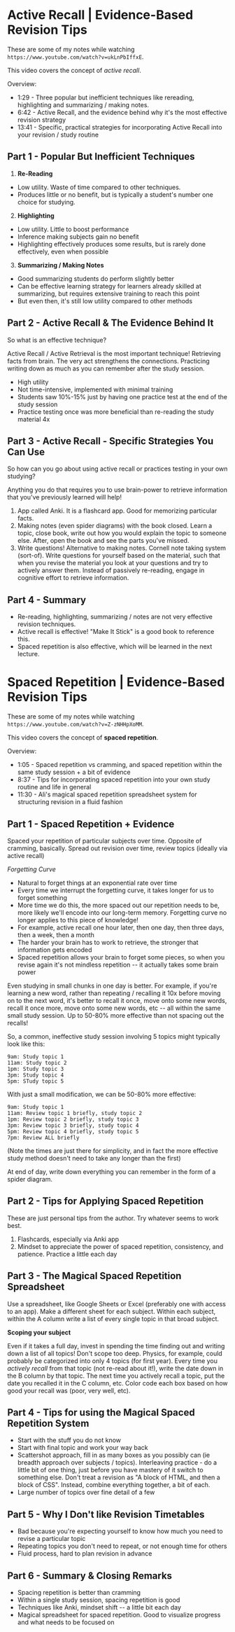 # Active Recall | Evidence-Based Revision Tips

These are some of my notes while watching `https://www.youtube.com/watch?v=ukLnPbIffxE`.

This video covers the concept of _active recall_.

Overview:

- 1:29 - Three popular but inefficient techniques like rereading, highlighting and summarizing / making notes.
- 6:42 - Active Recall, and the evidence behind why it's the most effective revision strategy
- 13:41 - Specific, practical strategies for incorporating Active Recall into your revision / study routine

## Part 1 - Popular But Inefficient Techniques

1. **Re-Reading**

- Low utility. Waste of time compared to other techniques.
- Produces little or no benefit, but is typically a student's number one choice for studying.

2. **Highlighting**

- Low utility. Little to boost performance
- Inference making subjects gain no benefit
- Highlighting effectively produces some results, but is rarely done effectively, even when possible

3. **Summarizing / Making Notes**

- Good summarizing students do perform slightly better
- Can be effective learning strategy for learners already skilled at summarizing, but requires extensive training to reach this point
- But even then, it's still low utility compared to other methods

## Part 2 - Active Recall & The Evidence Behind It

So what is an effective technique?

Active Recall / Active Retrieval is the most important technique! Retrieving facts from brain. The very act strengthens the connections. Practicing writing down as much as you can remember after the study session.

- High utility
- Not time-intensive, implemented with minimal training
- Students saw 10%-15% just by having one practice test at the end of the study session
- Practice testing once was more beneficial than re-reading the study material 4x

## Part 3 - Active Recall - Specific Strategies You Can Use

So how can you go about using active recall or practices testing in your own studying?

Anything you do that requires you to use brain-power to retrieve information that you've previously learned will help!

1. App called Anki. It is a flashcard app. Good for memorizing particular facts.
2. Making notes (even spider diagrams) with the book closed. Learn a topic, close book, write out how you would explain the topic to someone else. After, open the book and see the parts you've missed.
3. Write questions! Alternative to making notes. Cornell note taking system (sort-of). Write questions for yourself based on the material, such that when you revise the material you look at your questions and try to actively answer them. Instead of passively re-reading, engage in cognitive effort to retrieve information.

## Part 4 - Summary

- Re-reading, highlighting, summarizing / notes are not very effective revision techniques.
- Active recall is effective! "Make It Stick" is a good book to reference this.
- Spaced repetition is also effective, which will be learned in the next lecture.

# Spaced Repetition | Evidence-Based Revision Tips

These are some of my notes while watching `https://www.youtube.com/watch?v=Z-zNHHpXoMM`.

This video covers the concept of **spaced repetition**.

Overview:

- 1:05 - Spaced repetition vs cramming, and spaced repetition within the same study session + a bit of evidence
- 8:37 - Tips for incorporating spaced repetition into your own study routine and life in general
- 11:30 - Ali's magical spaced repetition spreadsheet system for structuring revision in a fluid fashion

## Part 1 - Spaced Repetition + Evidence

Spaced your repetition of particular subjects over time. Opposite of cramming, basically.
Spread out revision over time, review topics (ideally via active recall)

_Forgetting Curve_

- Natural to forget things at an exponential rate over time
- Every time we interrupt the forgetting curve, it takes longer for us to forget something
- More time we do this, the more spaced out our repetition needs to be, more likely we'll encode into our long-term memory. Forgetting curve no longer applies to this piece of knowledge!
- For example, active recall one hour later, then one day, then three days, then a week, then a month
- The harder your brain has to work to retrieve, the stronger that information gets encoded
- Spaced repetition allows your brain to forget some pieces, so when you revise again it's not mindless repetition -- it actually takes some brain power

Even studying in small chunks in one day is better. For example, if you're learning a new word, rather than repeating / recalling it 10x before moving on to the next word, it's better to recall it once, move onto some new words, recall it once more, move onto some new words, etc -- all within the same small study session. Up to 50-80% more effective than not spacing out the recalls!

So, a common, ineffective study session involving 5 topics might typically look like this:

```
9am: Study topic 1
11am: Study topic 2
1pm: Study topic 3
3pm: Study topic 4
5pm: STudy topic 5
```

With just a small modification, we can be 50-80% more effective:

```
9am: Study topic 1
11am: Review topic 1 briefly, study topic 2
1pm: Review topic 2 briefly, study topic 3
3pm: Review topic 3 briefly, study topic 4
5pm: Review topic 4 briefly, study topic 5
7pm: Review ALL briefly
```

(Note the times are just there for simplicity, and in fact the more effective study method doesn't need to take any longer than the first)

At end of day, write down everything you can remember in the form of a spider diagram.

## Part 2 - Tips for Applying Spaced Repetition

These are just personal tips from the author. Try whatever seems to work best.

1. Flashcards, especially via Anki app
2. Mindset to appreciate the power of spaced repetition, consistency, and patience. Practice a little each day

## Part 3 - The Magical Spaced Repetition Spreadsheet

Use a spreadsheet, like Google Sheets or Excel (preferably one with access to an app). Make a different sheet for each subject. Within each subject, within the A column write a list of every single topic in that broad subject.

**Scoping your subject**

Even if it takes a full day, invest in spending the time finding out and writing down a list of all topics! Don't scope too deep. Physics, for example, could probably be categorized into only 4 topics (for first year). Every time you _actively recall_ from that topic (not re-read about it!), write the date down in the B column by that topic. The next time you actively recall a topic, put the date you recalled it in the C column, etc. Color code each box based on how good your recall was (poor, very well, etc).

## Part 4 - Tips for using the Magical Spaced Repetition System

- Start with the stuff you do not know
- Start with final topic and work your way back
- Scattershot approach, fill in as many boxes as you possibly can (ie breadth approach over subjects / topics). Interleaving practice - do a little bit of one thing, just before you have mastery of it switch to something else. Don't treat a revision as "A block of HTML, and then a block of CSS". Instead, combine everything together, a bit of each.
- Large number of topics over fine detail of a few

## Part 5 - Why I Don't like Revision Timetables

- Bad because you're expecting yourself to know how much you need to revise a particular topic
- Repeating topics you don't need to repeat, or not enough time for others
- Fluid process, hard to plan revision in advance

## Part 6 - Summary & Closing Remarks

- Spacing repetition is better than cramming
- Within a single study session, spacing repetition is good
- Techniques like Anki, mindset shift -- a little bit each day
- Magical spreadsheet for spaced repetition. Good to visualize progress and what needs to be focused on
